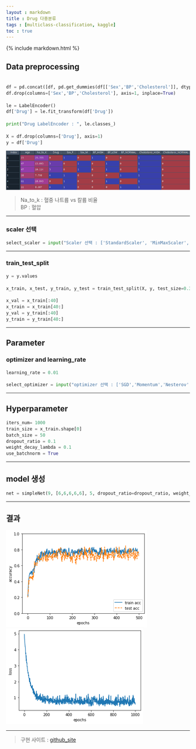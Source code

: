 ```yaml
---
layout : markdown
title : Drug 다중분류
tags : [multiclass-classification, kaggle]
toc : true
---
```


{% include markdown.html %}

## Data preprocessing
```python

df = pd.concat([df, pd.get_dummies(df[['Sex','BP','Cholesterol']], dtype=int)], axis=1)
df.drop(columns=['Sex','BP','Cholesterol'], axis=1, inplace=True)

le = LabelEncoder()
df['Drug'] = le.fit_transform(df['Drug'])

print("Drug LabelEncoder : ", le.classes_)

X = df.drop(columns=['Drug'], axis=1)
y = df['Drug']
```

![image](/assets/images/drug/df.head().png)
> Na_to_k : 혈중 나트륨 vs 칼륨 비율  
> BP : 혈압

---

### scaler 선택

```python
select_scaler = input("Scaler 선택 : ['StandardScaler', 'MinMaxScaler', 'Normalizer']")
```

---
### train_test_split

```python
y = y.values

x_train, x_test, y_train, y_test = train_test_split(X, y, test_size=0.3, random_state=42)

x_val = x_train[:40]
x_train = x_train[40:]
y_val = y_train[:40]
y_train = y_train[40:]
```

---
## Parameter

### optimizer and learning_rate
```python
learning_rate = 0.01

select_optimizer = input("optimizer 선택 : ['SGD','Momentum','Nesterov','AdaGrad','RMSprop','Adam']")
```

---
## Hyperparameter

```python
iters_num= 1000
train_size = x_train.shape[0]
batch_size = 50
dropout_ratio = 0.1
weight_decay_lambda = 0.1
use_batchnorm = True
```

---
## model 생성
```python
net = simpleNet(9, [6,6,6,6,6], 5, dropout_ratio=dropout_ratio, weight_decay_lambda=weight_decay_lambda, use_batchnorm=use_batchnorm)
```
---
## 결과
![image](/assets/images/drug/train_test_acc.png)
![image](/assets/images/drug/train_loss.png)

---

> 구현 사이트 : [github_site](https://github.com/insu97/Project/tree/main/001.Drug_classification)
